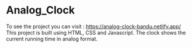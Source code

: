 # Analog_Clock
To see the project you can visit : https://analog-clock-bandu.netlify.app/  This project is built using HTML, CSS and Javascript. The clock shows the current running time in analog format.
